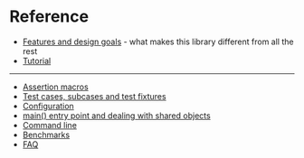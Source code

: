 Reference
=======

- [Features and design goals](features.md) - what makes this library different from all the rest
- [Tutorial](tutorial.md)

---------------

- [Assertion macros](assertions.md)
- [Test cases, subcases and test fixtures](testcases.md)
- [Configuration](configuration.md)
- [main() entry point and dealing with shared objects](main.md)
- [Command line](commandline.md)
- [Benchmarks](benchmarks.md)
- [FAQ](faq.md)
